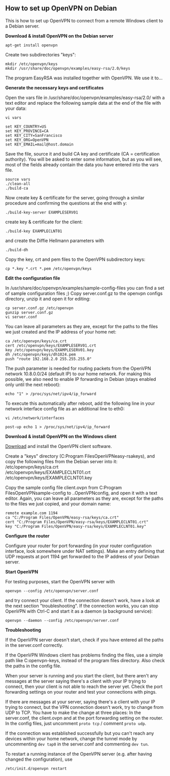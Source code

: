 ## How to set up OpenVPN on Debian

This is how to set up OpenVPN to connect from a remote Windows client to a Debian server.  
 

**Download & install OpenVPN on the Debian server**

    apt-get install openvpn

Create two subdirectories "keys":

    mkdir /etc/openvpn/keys
    mkdir /usr/share/doc/openvpn/examples/easy-rsa/2.0/keys

The program EasyRSA was installed together with OpenVPN. We use it to...  
 

**Generate the necessary keys and certificates**

Open the vars file in /usr/share/doc/openvpn/examples/easy-rsa/2.0/ with a text editor and replace the following sample data at the end of the file with your data:

    vi vars

    set KEY_COUNTRY=US
    set KEY_PROVINCE=CA
    set KEY_CITY=SanFrancisco
    set KEY_ORG=OpenVPN
    set KEY_EMAIL=mail@host.domain

Save the file, source it and build CA key and certificate (CA = certification authority). You will be asked to enter some information, but as you will see, most of the fields already contain the data you have entered into the vars file.

    source vars
    ./clean-all
    ./build-ca

Now create key & certificate for the server, going through a similar procedure and confirming the questions at the end with y:

    ./build-key-server EXAMPLESERV01

create key & certificate for the client:

    ./build-key EXAMPLECLNT01

and create the Diffie Hellmann parameters with

    ./build-dh

Copy the key, crt and pem files to the OpenVPN subdirectory keys:

    cp *.key *.crt *.pem /etc/openvpn/keys

 

**Edit the configuration file**

In /usr/share/doc/openvpn/examples/sample-config-files you can find a set of sample configuration files ;) Copy server.conf.gz to the openvpn configs directory, unzip it and open it for editing:

    cp server.conf.gz /etc/openvpn
    gunzip server.conf.gz
    vi server.conf

You can leave all parameters as they are, except for the paths to the files we just created and the IP address of your home net:

    ca /etc/openvpn/keys/ca.crt
    cert /etc/openvpn/keys/EXAMPLESERV01.crt
    key /etc/openvpn/keys/EXAMPLESERV01.key
    dh /etc/openvpn/keys/dh1024.pem
    push "route 192.168.2.0 255.255.255.0"

The push parameter is needed for routing packets from the OpenVPN network 10.8.0.0/24 (default IP) to our home network. For making this possible, we also need to enable IP forwarding in Debian (stays enabled only until the next reboot):

    echo "1" > /proc/sys/net/ipv4/ip_forward

To execute this automatically after reboot, add the following line in your network interface config file as an additional line to eth0:

    vi /etc/network/interfaces

    post-up echo 1 > /proc/sys/net/ipv4/ip_forward

 

**Download & install OpenVPN on the Windows client**

[Download][] and install the OpenVPN client software.

Create a "keys" directory (C:Program FilesOpenVPNeasy-rsakeys), and copy the following files from the Debian server into it:  
/etc/openvpn/keys/ca.crt  
/etc/openvpn/keys/EXAMPLECLNT01.crt  
/etc/openvpn/keys/EXAMPLECLNT01.key

Copy the sample config file client.ovpn from C:Program FilesOpenVPNsample-config to ..OpenVPNconfig, and open it with a text editor. Again, you can leave all parameters as they are, except for the
paths to the files we just copied, and your domain name:

    remote example.com 1194
    ca "C:/Program Files/OpenVPN/easy-rsa/keys/ca.crt"
    cert "C:/Program Files/OpenVPN/easy-rsa/keys/EXAMPLECLNT01.crt"
    key "C:/Program Files/OpenVPN/easy-rsa/keys/EXAMPLECLNT01.key"

 

**Configure the router**

Configure your router for port forwarding (in your router configuration interface, look somewhere under NAT settings). Make an entry defining that UDP requests at port 1194 get forwarded to the IP address of your Debian server.

 

**Start OpenVPN**

For testing purposes, start the OpenVPN server with

    openvpn --config /etc/openvpn/server.conf

and try connect your client. If the connection doesn't work, have a look at the next section "troubleshooting". If the connection works, you can stop OpenVPN with Ctrl-C and start it as a daemon (a background service):

    openvpn --daemon --config /etc/openvpn/server.conf

 

**Troubleshooting**

If the OpenVPN server doesn't start, check if you have entered all the paths in the server.conf correctly.

If the OpenVPN Windows client has problems finding the files, use a simple path like C:openvpn-keys, instead of the program files directory. Also check the paths in the config file.

When your server is running and you start the client, but there aren't any messages at the server saying there's a client with your IP trying to connect, then your client is not able to reach the server yet. Check the port forwarding settings on your router and test your connections with pings.

If there are messages at your server, saying there's a client with your IP trying to connect, but the VPN connection doesn't work, try to change from UDP to TCP. You have to make the change at three places: In the server.conf, the client.ovpn and at the port forwarding setting on the router. In the config files, just uncomment `proto tcp` / comment `proto udp`.

If the connection was established successfully but you can't reach any devices within your home network, change the tunnel mode by uncommenting `dev tap0` in the server.conf and commenting `dev tun`.

To restart a running instance of the OpenVPN server (e.g. after having changed the configuration), use

    /etc/init.d/openvpn restart

  [Download]: http://openvpn.net/index.php/open-source/downloads.html
